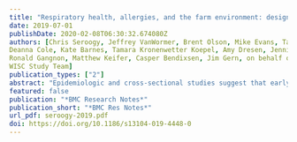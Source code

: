 ```yaml
---
title: "Respiratory health, allergies, and the farm environment: design, methods and enrollment in the observational Wisconsin Infant Study Cohort (WISC): a research proposal"
date: 2019-07-01
publishDate: 2020-02-08T06:30:32.674080Z
authors: [Chris Seroogy, Jeffrey VanWormer, Brent Olson, Mike Evans, Tara Johnson,
Deanna Cole, Kate Barnes, Tamara Kronenwetter Koepel, Amy Dresen, Jennifer Meece,
Ronald Gangnon, Matthew Keifer, Casper Bendixsen, Jim Gern, on behalf of the Entire
WISC Study Team]
publication_types: ["2"]
abstract: "Epidemiologic and cross-sectional studies suggest that early life farming and animal exposures are associated with major health benefits, influencing immune development and modifying the subsequent risk of allergic diseases, including asthma. The Wisconsin Infant Study Cohort (WISC) study was established in central Wisconsin to test the hypothesis that early life animal farm exposures are associated with distinct innate immune cell maturation trajectories, decreased allergen sensitization and reduced respiratory viral illness burden during the first 2 years of life. Beginning in 2013, a total of 240 families have been enrolled, 16,522 biospecimens have been collected, and 4098 questionnaires have been administered and entered into a secure database. Study endpoints include nasal respiratory virus identification and respiratory illness burden score, allergic sensitization, expression of allergic disease, and anti-viral immune response maturation and profiles. The WISC study prospective design, broad biospecimen collections, and unique US rural community will provide insights into the role of environmental exposures on early life immune maturation profiles associated with protection from allergic sensitization and significant respiratory viral disease burden. The WISC study findings will ultimately inform development of new strategies to promote resistance to severe respiratory viral illnesses and design primary prevention approaches for allergic diseases for all infants."
featured: false
publication: "*BMC Research Notes*"
publication_short: "*BMC Res Notes*"
url_pdf: seroogy-2019.pdf
doi: https://doi.org/10.1186/s13104-019-4448-0
---
```


